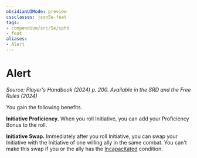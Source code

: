 ```yaml
---
obsidianUIMode: preview
cssclasses: json5e-feat
tags:
- compendium/src/5e/xphb
- feat
aliases:
- Alert
---
```

# Alert
*Source: Player's Handbook (2024) p. 200. Available in the <span title='Systems Reference Document (5.2)'>SRD</span> and the Free Rules (2024)*  

You gain the following benefits.

**Initiative Proficiency.** When you roll Initiative, you can add your Proficiency Bonus to the roll.

**Initiative Swap.** Immediately after you roll Initiative, you can swap your Initiative with the Initiative of one willing ally in the same combat. You can't make this swap if you or the ally has the [Incapacitated](conditions.md#Incapacitated) condition.